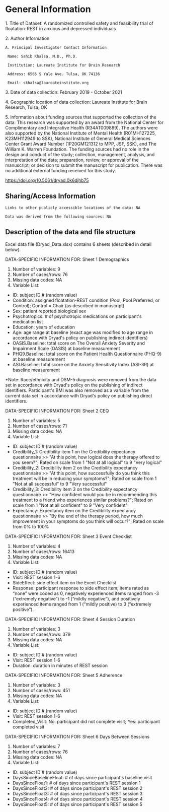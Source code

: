 # General Information

1\. Title of Dataset: A randomized controlled safety and feasibility trial of floatation-REST in anxious and depressed individuals

2\. Author Information

```
A. Principal Investigator Contact Information

 Name: Sahib Khalsa, M.D., Ph.D.

 Institution: Laureate Institute for Brain Research

 Address: 6565 S Yale Ave. Tulsa, OK 74136

 Email: skhalsa@laureateinstitute.org
```

3\. Date of data collection: February 2019 - October 2021

4\. Geographic location of data collection: Laureate Institute for Brain Research, Tulsa, OK

5\. Information about funding sources that supported the collection of the data: This research was supported by an award from the National Center for Complimentary and Integrative Health (R34AT009889). The authors were also supported by the National Institute of Mental Health (R01MH127225, K23MH112949 to SSK), National Institute of General Medical Sciences Center Grant Award Number (1P20GM121312 to MPP, JSF, SSK), and The William K. Warren Foundation. The funding sources had no role in the design and conduct of the study; collection, management, analysis, and interpretation of the data; preparation, review, or approval of the manuscript; or decision to submit the manuscript for publication. There was no additional external funding received for this study.

<https://doi.org/10.5061/dryad.0k6djhb75>

## Sharing/Access Information

```
Links to other publicly accessible locations of the data: NA

Data was derived from the following sources: NA
```

## Description of the data and file structure

Excel data file (Dryad_Data.xlsx) contains 6 sheets (described in detail below).

DATA-SPECIFIC INFORMATION FOR: Sheet 1 Demographics

1.  Number of variables: 9
2.  Number of cases/rows: 76
3.  Missing data codes: NA
4.  Variable List:

*   ID: subject ID # (random value)
*   Condition:  assigned floatation-REST condition (Pool, Pool Preferred, or Control); Control = Chair (as described in manuscript)
*   Sex: patient reported biological sex
*   Psychotropics: # of psychotropic medications on participant's medication list
*   Education: years of education
*   Age: age range at baseline (exact age was modified to age range in accordance with Dryad's policy on publishing indirect identifiers)
*   OASIS.Baseline: total score on The Overall Anxiety Severity and Impairment Scale (OASIS) at baseline measurement
*   PHQ9.Baseline: total score on the Patient Health Questionnaire (PHQ-9) at baseline measurement
*   ASI.Baseline: total score on the Anxiety Sensitivity Index (ASI-3R) at baseline measurement

*Note: Race/ethnicity and DSM-5 diagnosis were removed from the data set in accordance with Dryad's policy on the publishing of indirect identifiers. Participant's BMI was also removed as a variable from the current data set in accordance with Dryad's policy on publishing direct identifiers.

DATA-SPECIFIC INFORMATION FOR: Sheet 2 CEQ

1.  Number of variables: 5
2.  Number of cases/rows: 71
3.  Missing data codes: NA
4.  Variable List:

*   ID: subject ID # (random value)
*   Credibility_1: Credibility item 1 on the Credibility expectancy questionnaire >> "At this point, how logical does the therapy offered to you seem?"; Rated on scale from 1 "Not at all logical" to 9 "Very logical"
*   Credibility_2: Credibility item 2 on the Credibility expectancy questionnaire >> "At this point, how successfully do you think this treatment will be in reducing your symptoms?"; Rated on scale from 1 "Not at all successful" to 9 "Very successful"
*   Credibility_3: Credibility item 3 on the Credibility expectancy questionnaire >> "How confident would you be in recommending this treatment to a friend who experiences similar problems?"; Rated on scale from 1 "Not at all confident" to 9 "Very confident"
*   Expectancy: Expectancy item  on the Credibility expectancy questionnaire >> "By the end of the therapy period, how much improvement in your symptoms do you think will occur?"; Rated on scale from 0% to 100%

DATA-SPECIFIC INFORMATION FOR: Sheet 3 Event Checklist

1.  Number of variables: 4
2.  Number of cases/rows: 16413
3.  Missing data codes: NA
4.  Variable List:

*   ID: subject ID # (random value)
*   Visit: REST session 1-6
*   SideEffect: side effect item on the Event Checklist
*   Response: participant response to side effect item; items rated as “none” were coded as 0, negatively experienced items ranged from -3 (“extremely negative”) to -1 (“mildly negative”), and positively experienced items ranged from 1 (“mildly positive) to 3 (“extremely positive”). 

DATA-SPECIFIC INFORMATION FOR: Sheet 4 Session Duration

1.  Number of variables: 3
2.  Number of cases/rows: 379
3.  Missing data codes: NA
4.  Variable List:

*   ID: subject ID # (random value)
*   Visit: REST session 1-6
*   Duration: duration in minutes of REST session

DATA-SPECIFIC INFORMATION FOR: Sheet 5 Adherence

1.  Number of variables: 3
2.  Number of cases/rows: 451
3.  Missing data codes: NA
4.  Variable List:

*   ID: subject ID # (random value)
*   Visit: REST session 1-6
*   Completed_Visit: No: participant did not complete visit; Yes: participant completed visit

DATA-SPECIFIC INFORMATION FOR: Sheet 6 Days Between Sessions

1.  Number of variables: 7
2.  Number of cases/rows: 76
3.  Missing data codes: NA
4.  Variable List:

*   ID: subject ID # (random value)
*   DaysSinceBaselineFloat: # of days since participant's baseline visit
*   DaysSinceFloat1: # of days since participant's REST session 1
*   DaysSinceFloat2: # of days since participant's REST session 2
*   DaysSinceFloat3: # of days since participant's REST session 3
*   DaysSinceFloat4: # of days since participant's REST session 4
*   DaysSinceFloat5: # of days since participant's REST session 5

